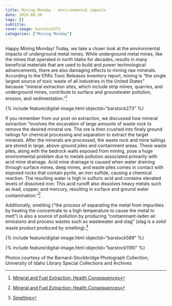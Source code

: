 ```yaml
---
title: Mining Monday - environmental impacts
date: 2019-09-30
tags: []
subtitle: 
cover-image: barstock273
categories: ["Mining Monday"]
---
```


Happy Mining Monday! Today, we take a closer look at the environmental impacts of underground metal mines. While underground metal mines, like the mines that operated in north Idaho for decades, results in many beneficial materials that are used to build and power technological advancements, there are also damaging effects to mining raw minerals. According to the EPA’s Toxic Releases Inventory report, mining is “the single largest source of toxic waste of all industries in the United States” because “mineral extraction sites, which include strip mines, quarries, and underground mines, contribute to surface and groundwater pollution, erosion, and sedimentation.”[^1]

{% include feature/digital-image.html objectid="barstock273" %}

If you remember from our post on extraction, we discussed how mineral extraction “involves the excavation of large amounts of waste rock to remove the desired mineral
ore. The ore is then crushed into finely ground tailings for chemical
processing and separation to extract the target minerals. After the minerals
are processed, the waste rock and mine tailings are stored in large,
above-ground piles and containment areas. These waste piles, along with the
bedrock walls exposed from mining, pose a huge environmental problem due to
metals pollution associated primarily with acid mine drainage. Acid mine
drainage is caused when water draining through surface mines, deep mines, and
waste piles comes in contact with exposed rocks that contain pyrite, an iron
sulfide, causing a chemical reaction. The resulting water is high in sulfuric
acid and contains elevated levels of dissolved iron. This acid runoff also
dissolves heavy metals such as lead, copper, and mercury, resulting in surface
and ground water contamination.”[^1]

Additionally, smelting (”the process of separating the metal from impurities by heating the concentrate to a high temperature to cause the metal to melt”) is also a source of pollution by producing “contaminant-laden air emissions and process wastes such as wastewater and slag” (slag is a solid waste product produced by smelting).[^2]

{% include feature/digital-image.html objectid="barstock589" %}

{% include feature/digital-image.html objectid="barstock1190" %}

[^1]: [Mineral and Fuel Extraction: Health Consequences](https://www.sciencedirect.com/topics/earth-and-planetary-sciences/mineral-extraction)

[^2]: [Smelting](http://www.pollutionissues.com/Re-Sy/Smelting.html)

Photos courtesy of the Barnard-Stockbridge Photograph Collection, University of Idaho Library Special Collections and Archives

